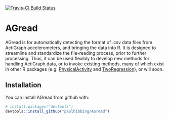 
<!-- README.md is generated from README.Rmd. Please edit that file -->

[![Travis-CI Build
Status](https://travis-ci.org/paulhibbing/AGread.svg?branch=master)](https://travis-ci.org/paulhibbing/AGread)

# AGread

AGread is for automatically detecting the format of .csv data files from
ActiGraph accelerometers, and bringing the data into R. It is designed
to streamline and standardize the file-reading process, prior to further
processing. Thus, it can be used flexibly to develop new methods for
handling ActiGraph data, or to invoke existing methods, many of which
exist in other R packages (e.g.
[PhysicalActivity](https://cran.r-project.org/package=PhysicalActivity)
and [TwoRegression](https://cran.r-project.org/package=TwoRegression)),
or will soon.

## Installation

You can install AGread from github with:

``` r
# install.packages("devtools")
devtools::install_github("paulhibbing/AGread")
```
